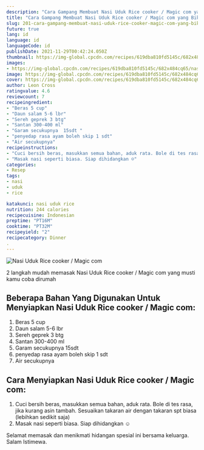 ```yaml
---
description: "Cara Gampang Membuat Nasi Uduk Rice cooker / Magic com yang Bikin Ngiler"
title: "Cara Gampang Membuat Nasi Uduk Rice cooker / Magic com yang Bikin Ngiler"
slug: 201-cara-gampang-membuat-nasi-uduk-rice-cooker-magic-com-yang-bikin-ngiler
future: true
lang: id
language: id
languageCode: id
publishDate: 2021-11-29T00:42:24.050Z 
thumbnail: https://img-global.cpcdn.com/recipes/619dba810fd5145c/682x484cq65/nasi-uduk-rice-cooker-magic-com-foto-resep-utama.png
images:
- https://img-global.cpcdn.com/recipes/619dba810fd5145c/682x484cq65/nasi-uduk-rice-cooker-magic-com-foto-resep-utama.png
image: https://img-global.cpcdn.com/recipes/619dba810fd5145c/682x484cq65/nasi-uduk-rice-cooker-magic-com-foto-resep-utama.png
cover: https://img-global.cpcdn.com/recipes/619dba810fd5145c/682x484cq65/nasi-uduk-rice-cooker-magic-com-foto-resep-utama.png
author: Leon Cross
ratingvalue: 4.6
reviewcount: 7
recipeingredient:
- "Beras 5 cup"
- "Daun salam 5-6 lbr"
- "Sereh geprek 3 btg"
- "Santan 300-400 ml"
- "Garam secukupnya  15sdt "
- "penyedap rasa ayam boleh skip 1 sdt"
- "Air secukupnya"
recipeinstructions:
- "Cuci bersih beras, masukkan semua bahan, aduk rata. Bole di tes rasa, jika kurang asin tambah. Sesuaikan takaran air dengan takaran spt biasa (lebihkan sedikit saja)"
- "Masak nasi seperti biasa. Siap dihidangkan ☺️"
categories:
- Resep
tags:
- nasi
- uduk
- rice

katakunci: nasi uduk rice 
nutrition: 244 calories
recipecuisine: Indonesian
preptime: "PT16M"
cooktime: "PT32M"
recipeyield: "2"
recipecategory: Dinner
. 
---
```



![Nasi Uduk Rice cooker / Magic com](https://img-global.cpcdn.com/recipes/619dba810fd5145c/682x484cq65/nasi-uduk-rice-cooker-magic-com-foto-resep-utama.png)

2 langkah mudah memasak  Nasi Uduk Rice cooker / Magic com yang musti kamu coba dirumah

<!--inarticleads1-->

## Beberapa Bahan Yang Digunakan Untuk Menyiapkan Nasi Uduk Rice cooker / Magic com:

1. Beras 5 cup
1. Daun salam 5-6 lbr
1. Sereh geprek 3 btg
1. Santan 300-400 ml
1. Garam secukupnya  15sdt 
1. penyedap rasa ayam boleh skip 1 sdt
1. Air secukupnya



<!--inarticleads2-->

## Cara Menyiapkan Nasi Uduk Rice cooker / Magic com:

1. Cuci bersih beras, masukkan semua bahan, aduk rata. Bole di tes rasa, jika kurang asin tambah. Sesuaikan takaran air dengan takaran spt biasa (lebihkan sedikit saja)
1. Masak nasi seperti biasa. Siap dihidangkan ☺️




Selamat memasak dan menikmati hidangan spesial ini bersama keluarga. Salam Istimewa.
